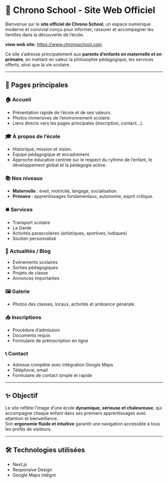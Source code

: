 # 🌟 Chrono School - Site Web Officiel

Bienvenue sur le **site officiel de Chrono School**, un espace numérique moderne et convivial conçu pour informer, rassurer et accompagner les familles dans la découverte de l’école.

**view web site:** https://www.chronoschool.com

Ce site s’adresse principalement aux **parents d’enfants en maternelle et en primaire**, en mettant en valeur la philosophie pédagogique, les services offerts, ainsi que la vie scolaire.

---

## 🧭 Pages principales

### 🏠 Accueil
- Présentation rapide de l’école et de ses valeurs.
- Photos immersives de l’environnement scolaire.
- Liens directs vers les pages principales (inscription, contact...).

### 🎓 À propos de l’école
- Historique, mission et vision.
- Équipe pédagogique et encadrement.
- Approche éducative centrée sur le respect du rythme de l’enfant, le développement global et la pédagogie active.

### 📚 Nos niveaux
- **Maternelle** : éveil, motricité, langage, socialisation.
- **Primaire** : apprentissages fondamentaux, autonomie, esprit critique.

### 🛎️ Services
- Transport scolaire
- La Garde
- Activités parascolaires (artistiques, sportives, ludiques)
- Soutien personnalisé

### 📰 Actualités / Blog
- Événements scolaires
- Sorties pédagogiques
- Projets de classe
- Annonces importantes

### 🖼️ Galerie
- Photos des classes, locaux, activités et ambiance générale.

### 📥 Inscriptions
- Procédure d’admission
- Documents requis
- Formulaire de préinscription en ligne

### 📞 Contact
- Adresse complète avec intégration Google Maps
- Téléphone, email
- Formulaire de contact simple et rapide

---

## ✨ Objectif

Le site reflète l’image d’une école **dynamique, sérieuse et chaleureuse**, qui accompagne chaque enfant dans ses premiers apprentissages avec attention et bienveillance.  
Son **ergonomie fluide et intuitive** garantit une navigation accessible à tous les profils de visiteurs.

---

## 🛠️ Technologies utilisées

- Next.js
- Responsive Design
- Google Maps intégré

